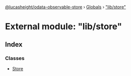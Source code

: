 [@lucasheight/odata-observable-store](../README.md) › [Globals](../globals.md) › ["lib/store"](_lib_store_.md)

# External module: "lib/store"

## Index

### Classes

* [Store](../classes/_lib_store_.store.md)
